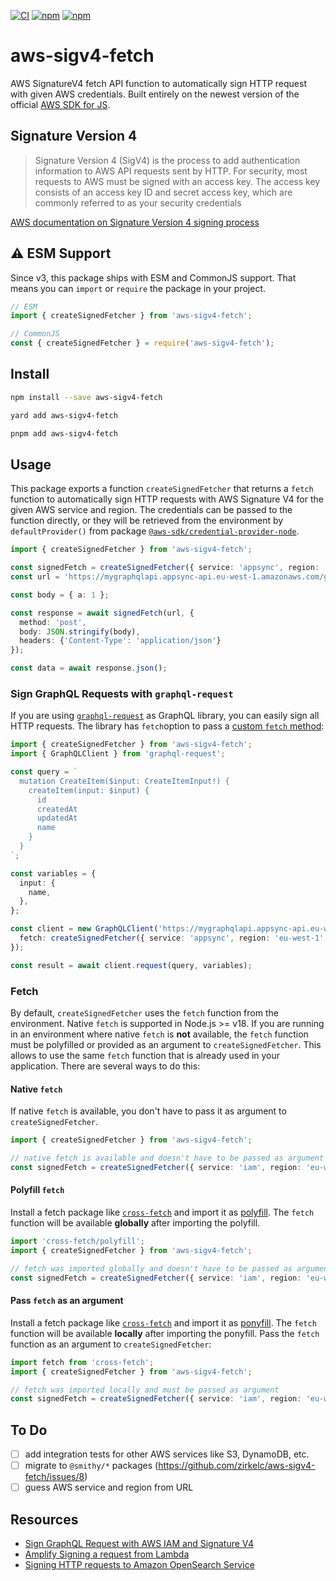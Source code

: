[![CI](https://github.com/zirkelc/aws-sigv4-fetch/actions/workflows/ci.yml/badge.svg)](https://github.com/zirkelc/aws-sigv4-fetch/actions/workflows/ci.yml)
[![npm](https://img.shields.io/npm/v/aws-sigv4-fetch)](https://www.npmjs.com/package/aws-sigv4-fetch)
[![npm](https://img.shields.io/npm/dt/aws-sigv4-fetch)](https://www.npmjs.com/package/aws-sigv4-fetch)

# aws-sigv4-fetch
AWS SignatureV4 fetch API function to automatically sign HTTP request with given AWS credentials. Built entirely on the newest version of the official [AWS SDK for JS](https://docs.aws.amazon.com/AWSJavaScriptSDK/v3/latest/index.html).

## Signature Version 4
> Signature Version 4 (SigV4) is the process to add authentication information to AWS API requests sent by HTTP. For security, most requests to AWS must be signed with an access key. The access key consists of an access key ID and secret access key, which are commonly referred to as your security credentials

[AWS documentation on Signature Version 4 signing process](https://docs.aws.amazon.com/general/latest/gr/signature-version-4.html)

## ⚠️ ESM Support
Since v3, this package ships with ESM and CommonJS support. That means you can `import` or `require` the package in your project.

```ts
// ESM
import { createSignedFetcher } from 'aws-sigv4-fetch';

// CommonJS
const { createSignedFetcher } = require('aws-sigv4-fetch');
```

## Install
```sh
npm install --save aws-sigv4-fetch

yard add aws-sigv4-fetch

pnpm add aws-sigv4-fetch
```

## Usage
This package exports a function `createSignedFetcher` that returns a `fetch` function to automatically sign HTTP requests with AWS Signature V4 for the given AWS service and region. The credentials can be passed to the function directly, or they will be retrieved from the environment by `defaultProvider()` from package [`@aws-sdk/credential-provider-node`](https://docs.aws.amazon.com/AWSJavaScriptSDK/v3/latest/modules/_aws_sdk_credential_provider_node.html).
```ts
import { createSignedFetcher } from 'aws-sigv4-fetch';

const signedFetch = createSignedFetcher({ service: 'appsync', region: 'eu-west-1' });
const url = 'https://mygraphqlapi.appsync-api.eu-west-1.amazonaws.com/graphql';

const body = { a: 1 };

const response = await signedFetch(url, {
  method: 'post',
  body: JSON.stringify(body),
  headers: {'Content-Type': 'application/json'}
});

const data = await response.json();
```

### Sign GraphQL Requests with `graphql-request`
If you are using [`graphql-request`](https://www.npmjs.com/package/graphql-request) as GraphQL library, you can easily sign all HTTP requests. The library has `fetch`option to pass a [custom `fetch` method](https://github.com/prisma-labs/graphql-request#using-a-custom-fetch-method):

```ts
import { createSignedFetcher } from 'aws-sigv4-fetch';
import { GraphQLClient } from 'graphql-request';

const query = `
  mutation CreateItem($input: CreateItemInput!) {
    createItem(input: $input) {
      id
      createdAt
      updatedAt
      name
    }
  }
`;

const variables = {
  input: {
    name,
  },
};

const client = new GraphQLClient('https://mygraphqlapi.appsync-api.eu-west-1.amazonaws.com/graphql', {
  fetch: createSignedFetcher({ service: 'appsync', region: 'eu-west-1' }),
});

const result = await client.request(query, variables);
```

### Fetch
By default, `createSignedFetcher` uses the `fetch` function from the environment. Native `fetch` is supported in Node.js >= v18. If you are running in an environment where native `fetch` is **not** available, the `fetch` function must be polyfilled or provided as an argument to `createSignedFetcher`. This allows to use the same `fetch` function that is already used in your application. There are several ways to do this:

#### Native `fetch`
If native `fetch` is available, you don't have to pass it as argument to `createSignedFetcher`.

```ts
import { createSignedFetcher } from 'aws-sigv4-fetch';

// native fetch is available and doesn't have to be passed as argument
const signedFetch = createSignedFetcher({ service: 'iam', region: 'eu-west-1' });
```

#### Polyfill `fetch`
Install a fetch package like [`cross-fetch`](https://www.npmjs.com/package/cross-fetch) and import it as [polyfill](https://en.wikipedia.org/wiki/Polyfill_(programming)). The `fetch` function will be available **globally** after importing the polyfill.

```ts
import 'cross-fetch/polyfill';
import { createSignedFetcher } from 'aws-sigv4-fetch';

// fetch was imported globally and doesn't have to be passed as argument
const signedFetch = createSignedFetcher({ service: 'iam', region: 'eu-west-1' });
```

#### Pass `fetch` as an argument
Install a fetch package like [`cross-fetch`](https://www.npmjs.com/package/cross-fetch) and import it as [ponyfill](https://github.com/sindresorhus/ponyfill). The `fetch` function will be available **locally** after importing the ponyfill. Pass the `fetch` function as an argument to `createSignedFetcher`:

```ts
import fetch from 'cross-fetch';
import { createSignedFetcher } from 'aws-sigv4-fetch';

// fetch was imported locally and must be passed as argument
const signedFetch = createSignedFetcher({ service: 'iam', region: 'eu-west-1', fetch });
```

## To Do
- [ ] add integration tests for other AWS services like S3, DynamoDB, etc.
- [ ] migrate to `@smithy/*` packages (https://github.com/zirkelc/aws-sigv4-fetch/issues/8)
- [ ] guess AWS service and region from URL

## Resources
- [Sign GraphQL Request with AWS IAM and Signature V4](https://dev.to/zirkelc/sign-graphql-request-with-aws-iam-and-signature-v4-2il6)
- [Amplify Signing a request from Lambda](https://docs.amplify.aws/lib/graphqlapi/graphql-from-nodejs/q/platform/js/#signing-a-request-from-lambda)
- [Signing HTTP requests to Amazon OpenSearch Service
](https://docs.aws.amazon.com/opensearch-service/latest/developerguide/request-signing.html#request-signing-node)
